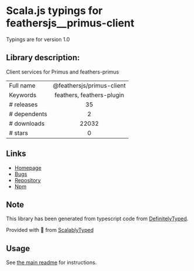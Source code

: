 
# Scala.js typings for feathersjs__primus-client

Typings are for version 1.0

## Library description:
Client services for Primus and feathers-primus

|                    |                 |
| ------------------ | :-------------: |
| Full name          | @feathersjs/primus-client |
| Keywords           | feathers, feathers-plugin |
| # releases         | 35 |
| # dependents       | 2 |
| # downloads        | 22032 |
| # stars            | 0 |

## Links
- [Homepage](https://feathersjs.com)
- [Bugs](https://github.com/feathersjs/feathers/issues)
- [Repository](https://github.com/feathersjs/feathers)
- [Npm](https://www.npmjs.com/package/%40feathersjs%2Fprimus-client)
    


## Note
This library has been generated from typescript code from [DefinitelyTyped](https://definitelytyped.org).

Provided with :purple_heart: from [ScalablyTyped](https://github.com/oyvindberg/ScalablyTyped)

## Usage
See [the main readme](../../readme.md) for instructions.


